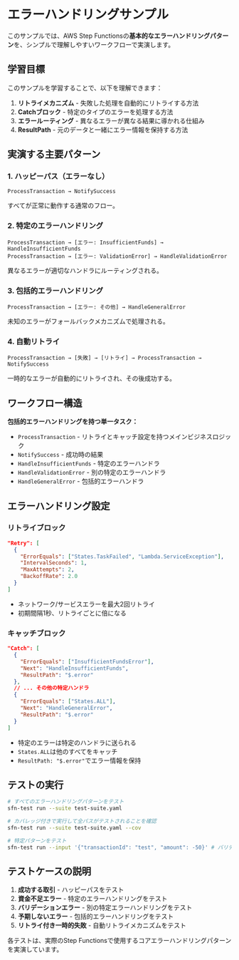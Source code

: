 # エラーハンドリングサンプル

このサンプルでは、AWS Step Functionsの**基本的なエラーハンドリングパターン**を、シンプルで理解しやすいワークフローで実演します。

## 学習目標

このサンプルを学習することで、以下を理解できます：

1. **リトライメカニズム** - 失敗した処理を自動的にリトライする方法
2. **Catchブロック** - 特定のタイプのエラーを処理する方法
3. **エラールーティング** - 異なるエラーが異なる結果に導かれる仕組み
4. **ResultPath** - 元のデータと一緒にエラー情報を保持する方法

## 実演する主要パターン

### 1. ハッピーパス（エラーなし）
```
ProcessTransaction → NotifySuccess
```
すべてが正常に動作する通常のフロー。

### 2. 特定のエラーハンドリング
```
ProcessTransaction → [エラー: InsufficientFunds] → HandleInsufficientFunds
ProcessTransaction → [エラー: ValidationError] → HandleValidationError
```
異なるエラーが適切なハンドラにルーティングされる。

### 3. 包括的エラーハンドリング
```
ProcessTransaction → [エラー: その他] → HandleGeneralError
```
未知のエラーがフォールバックメカニズムで処理される。

### 4. 自動リトライ
```
ProcessTransaction → [失敗] → [リトライ] → ProcessTransaction → NotifySuccess
```
一時的なエラーが自動的にリトライされ、その後成功する。

## ワークフロー構造

**包括的エラーハンドリングを持つ単一タスク：**
- `ProcessTransaction` - リトライとキャッチ設定を持つメインビジネスロジック
- `NotifySuccess` - 成功時の結果
- `HandleInsufficientFunds` - 特定のエラーハンドラ
- `HandleValidationError` - 別の特定のエラーハンドラ
- `HandleGeneralError` - 包括的エラーハンドラ

## エラーハンドリング設定

### リトライブロック
```json
"Retry": [
  {
    "ErrorEquals": ["States.TaskFailed", "Lambda.ServiceException"],
    "IntervalSeconds": 1,
    "MaxAttempts": 2,
    "BackoffRate": 2.0
  }
]
```
- ネットワーク/サービスエラーを最大2回リトライ
- 初期間隔1秒、リトライごとに倍になる

### キャッチブロック
```json
"Catch": [
  {
    "ErrorEquals": ["InsufficientFundsError"],
    "Next": "HandleInsufficientFunds",
    "ResultPath": "$.error"
  },
  // ... その他の特定ハンドラ
  {
    "ErrorEquals": ["States.ALL"],
    "Next": "HandleGeneralError", 
    "ResultPath": "$.error"
  }
]
```
- 特定のエラーは特定のハンドラに送られる
- `States.ALL`は他のすべてをキャッチ
- `ResultPath: "$.error"`でエラー情報を保持

## テストの実行

```bash
# すべてのエラーハンドリングパターンをテスト
sfn-test run --suite test-suite.yaml

# カバレッジ付きで実行して全パスがテストされることを確認
sfn-test run --suite test-suite.yaml --cov

# 特定パターンをテスト
sfn-test run --input '{"transactionId": "test", "amount": -50}' # バリデーションエラー
```

## テストケースの説明

1. **成功する取引** - ハッピーパスをテスト
2. **資金不足エラー** - 特定のエラーハンドリングをテスト
3. **バリデーションエラー** - 別の特定エラーハンドリングをテスト
4. **予期しないエラー** - 包括的エラーハンドリングをテスト
5. **リトライ付き一時的失敗** - 自動リトライメカニズムをテスト

各テストは、実際のStep Functionsで使用するコアエラーハンドリングパターンを実演しています。